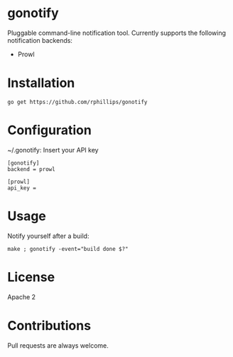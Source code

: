 # gonotify

Pluggable command-line notification tool. Currently supports the following
notification backends:

* Prowl

# Installation

```
go get https://github.com/rphillips/gonotify
```

# Configuration

~/.gonotify: Insert your API key

```
[gonotify]
backend = prowl

[prowl]
api_key =
```

# Usage

Notify yourself after a build:

```
make ; gonotify -event="build done $?"
```

# License

Apache 2

# Contributions

Pull requests are always welcome.
